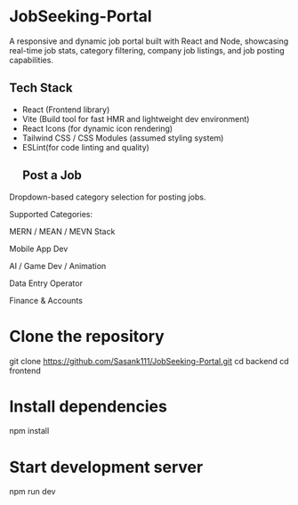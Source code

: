 # JobSeeking-Portal
A responsive and dynamic job portal built with React and Node, showcasing real-time job stats, category filtering, company job listings, and job posting capabilities.

##  Tech Stack

- React (Frontend library)
- Vite (Build tool for fast HMR and lightweight dev environment)
- React Icons (for dynamic icon rendering)
- Tailwind CSS / CSS Modules (assumed styling system)
- ESLint(for code linting and quality)
  ## Post a Job
Dropdown-based category selection for posting jobs.

Supported Categories:

MERN / MEAN / MEVN Stack

Mobile App Dev

AI / Game Dev / Animation

Data Entry Operator

Finance & Accounts
# Clone the repository
git clone https://github.com/Sasank111/JobSeeking-Portal.git
cd backend
cd frontend

# Install dependencies
npm install

# Start development server
npm run dev


